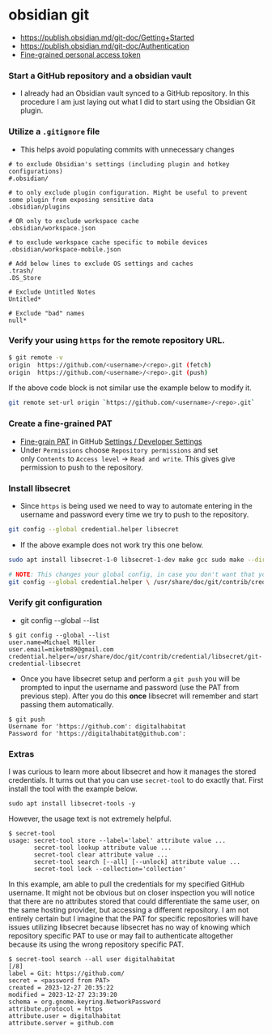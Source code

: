 # obsidian git 

- https://publish.obsidian.md/git-doc/Getting+Started
- https://publish.obsidian.md/git-doc/Authentication
- [Fine-grained personal access token](https://docs.github.com/en/authentication/keeping-your-account-and-data-secure/managing-your-personal-access-tokens)

### Start a GitHub repository and a obsidian vault

- I already had an Obsidian vault synced to a GitHub repository. In this procedure I am just laying out what I did to start using the Obsidian Git plugin.

### Utilize a `.gitignore` file

- This helps avoid populating commits with unnecessary changes

```.gitignore
# to exclude Obsidian's settings (including plugin and hotkey configurations)
#.obsidian/

# to only exclude plugin configuration. Might be useful to prevent some plugin from exposing sensitive data
.obsidian/plugins

# OR only to exclude workspace cache
.obsidian/workspace.json

# to exclude workspace cache specific to mobile devices
.obsidian/workspace-mobile.json

# Add below lines to exclude OS settings and caches
.trash/
.DS_Store

# Exclude Untitled Notes
Untitled*

# Exclude "bad" names
null*
```

### Verify your using `https` for the remote repository URL. 

```sh
$ git remote -v
origin	https://github.com/<username>/<repo>.git (fetch)
origin	https://github.com/<username>/<repo>.git (push)
```

If the above code block is not similar use the example below to modify it.

```sh
git remote set-url origin `https://github.com/<username>/<repo>.git`
```

### Create a fine-grained PAT

- [Fine-grain PAT](https://docs.github.com/en/authentication/keeping-your-account-and-data-secure/creating-a-personal-access-token#creating-a-fine-grained-personal-access-token) in GitHub [Settings / Developer Settings](https://github.com/settings/apps) 
- Under `Permissions` choose `Repository permissions` and set only `Contents` to `Access level` -> `Read and write`. This gives give permission to push to the repository.

### Install libsecret

- Since `https` is being used we need to way to automate entering in the username and password every time we try to push to the repository.

```sh
git config --global credential.helper libsecret
```

- If the above example does not work try this one below.

```sh
sudo apt install libsecret-1-0 libsecret-1-dev make gcc sudo make --directory=/usr/share/doc/git/contrib/credential/libsecret

# NOTE: This changes your global config, in case you don't want that you can omit the `--global` and execute it in your existing git repository. 
git config --global credential.helper \ /usr/share/doc/git/contrib/credential/libsecret/git-credential-libsecret
```

### Verify git configuration

- git config --global --list

```
$ git config --global --list
user.name=Michael Miller
user.email=miketm89@gmail.com
credential.helper=/usr/share/doc/git/contrib/credential/libsecret/git-credential-libsecret
```

- Once you have libsecret setup and perform a `git push` you will be prompted to input the username and password (use the PAT from previous step). After you do this **once** libsecret will remember and start passing them automatically.

```
$ git push
Username for 'https://github.com': digitalhabitat
Password for 'https://digitalhabitat@github.com': 
```

### Extras

I was curious to learn more about libsecret and how it manages the stored credentials. It turns out that you can use `secret-tool` to do exactly that. First install the tool with the example below.

```
sudo apt install libsecret-tools -y
```

However, the usage text is not extremely helpful.

```
$ secret-tool
usage: secret-tool store --label='label' attribute value ...
       secret-tool lookup attribute value ...
       secret-tool clear attribute value ...
       secret-tool search [--all] [--unlock] attribute value ...
       secret-tool lock --collection='collection'
```

In this example, am able to pull the credentials for my specified GitHub username. It might not be obvious but on closer inspection you will notice that there are no attributes stored that could differentiate the same user, on the same hosting provider, but accessing a different repository. I am not entirely certain but I imagine that the PAT for specific repositories will have issues utilizing libsecret because libsecret has no way of knowing which repository specific PAT to use or may fail to authenticate altogether because its using the wrong repository specific PAT.

```
$ secret-tool search --all user digitalhabitat
[/8]
label = Git: https://github.com/
secret = <password from PAT>
created = 2023-12-27 20:35:22
modified = 2023-12-27 23:39:20
schema = org.gnome.keyring.NetworkPassword
attribute.protocol = https
attribute.user = digitalhabitat
attribute.server = github.com
```